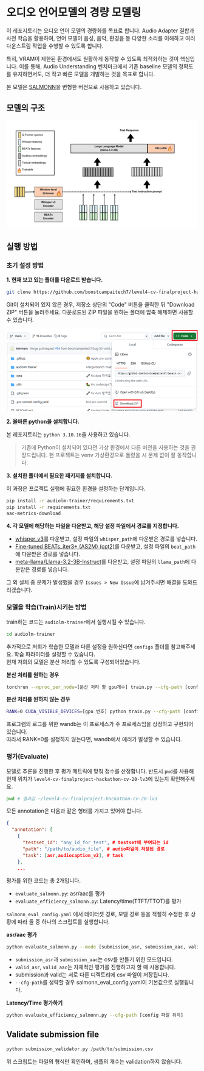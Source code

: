 # 오디오 언어모델의 경량 모델링 
이 레포지토리는 오디오 언어 모델의 경량화를 목표로 합니다. Audio Adapter 결합과 사전 학습을 활용하여, 언어 모델이 음성, 음악, 환경음 등 다양한 소리를 이해하고 여러 다운스트림 작업을 수행할 수 있도록 합니다.

특히, VRAM이 제한된 환경에서도 원활하게 동작할 수 있도록 최적화하는 것이 핵심입니다. 이를 통해, Audio Understanding 벤치마크에서 기존 baseline 모델의 정확도를 유지하면서도, 더 작고 빠른 모델을 개발하는 것을 목표로 합니다.

본 모델은 [SALMONN](https://github.com/bytedance/SALMONN)을 변형한 버전으로 사용하고 있습니다.
## 모델의 구조

![](img/Q-Former.jpg)
## 실행 방법

### 초기 설정 방법

**1. 현재 보고 있는 폴더를 다운로드 받습니다.**
```bash
git clone https://github.com/boostcampaitech7/level4-cv-finalproject-hackathon-cv-20-lv3.git
```
Git이 설치되어 있지 않은 경우, 저장소 상단의 "Code" 버튼을 클릭한 뒤 "Download ZIP" 버튼을 눌러주세요.
다운로드된 ZIP 파일을 원하는 폴더에 압축 해제하면 사용할 수 있습니다.

![](img/image.png)

**2. 올바른 python을 설치합니다.**

본 레포지토리는 `python 3.10.16`을 사용하고 있습니다.

>기존에 Python이 설치되어 있다면 가상 환경에서 다른 버전을 사용하는 것을 권장드립니다.
> 현 프로젝트는 venv 가상환경으로 돌렸을 시 문제 없이 잘 동작합니다.

**3. 설치한 폴더에서 필요한 패키지를 설치합니다.**

이 과정은 프로젝트 실행에 필요한 환경을 설정하는 단계입니다.

```bash
pip install -r audiolm-trainer/requirements.txt
pip install -r requirements.txt
aac-metrics-download
```

**4. 각 모델에 해당하는 파일을 다운받고, 해당 설정 파일에서 경로를 지정합니다.**

- [whisper_v3](https://huggingface.co/openai/whisper-large-v3/tree/main)를 다운받고, 설정 파일의 `whisper_path`에 다운받은 경로를 넣습니다.
- [Fine-tuned BEATs_iter3+ (AS2M) (cpt2)](https://1drv.ms/u/s!AqeByhGUtINrgcpj8ujXH1YUtxooEg?e=E9Ncea)를 다운받고, 설정 파일의 `beat_path`에 다운받은 경로를 넣습니다.
- [meta-llama/Llama-3.2-3B-Instruct](https://huggingface.co/meta-llama/Llama-3.2-3B-Instruct/tree/main)를 다운받고, 설정 파일의 `llama_path`에 다운받은 경로를 넣습니다.

그 외 설치 중 문제가 발생했을 경우 `Issues > New Issue`에 남겨주시면 해결을 도와드리겠습니다.

### 모델을 학습(Train)시키는 방법
train하는 코드는 `audiolm-trainer`에서 실행시킬 수 있습니다.
```bash
cd audiolm-trainer
```
추가적으로 저희가 학습한 모델과 다른 설정을 원하신다면 `configs` 폴더를 참고해주세요. 학습 파라미터를 설정할 수 있습니다.\
현재 저희의 모델은 분산 처리할 수 있도록 구성되어있습니다.


**분산 처리를 원하는 경우**

```bash
torchrun --nproc_per_node=[분산 처리 할 gpu개수] train.py --cfg-path [config 파일 위치] 
```

**분산 처리를 원하지 않는 경우**
```bash
RANK=0 CUDA_VISIBLE_DEVICES=[gpu 번호] python train.py --cfg-path [config 파일 위치]
```
프로그램의 로그를 위한 wandb는 이 프로세스가 주 프로세스임을 상정하고 구현되어있습니다. \
따라서 RANK=0를 설정하지 않는다면, wandb에서 에러가 발생할 수 있습니다.

### 평가(Evaluate)
모델로 추론을 진행한 후 평가 메트릭에 맞춰 점수를 산정합니다.
반드시 `pwd`를 사용해 현재 위치가 `level4-cv-finalproject-hackathon-cv-20-lv3`에 있는지 확인해주세요.
```bash
pwd # 결과값 ~/level4-cv-finalproject-hackathon-cv-20-lv3
```
모든 annotation은 다음과 같은 형태를 가지고 있어야 합니다.

```json
{
  "annotation": [
    {
      "testset_id": "any_id_for_test", # testset에 부여되는 id
      "path": "/path/to/audio_file", # audio파일이 저장된 경로
      "task": [asr,audiocaption_v2], # task
    },
    ...
```

평가를 위한 코드는 총 2개입니다.
- `evaluate_salmonn.py`: asr/aac를 평가
- `evaluate_efficiency_salmonn.py`: Latency/time(TTFT/TTOT)를 평가

`salmonn_eval_config.yaml` 에서 데이터셋 경로, 모델 경로 등을 적절히 수정한 후 상황에 따라 둘 중 하나의 스크립트를 실행합니다.

**asr/aac 평가**

```bash
python evaluate_salmonn.py --mode [submission_asr, submission_aac, valid_asr, valid_aac] --cfg-path [config 파일 위치]
```

- `submission_asr`과 `submission_aac`는 csv를 만들기 위한 모드입니다.
- `valid_asr`, `valid_aac`는 자체적인 평가를 진행하고자 할 때 사용합니다. 
- submission과 valid는 서로 다른 디렉토리에 csv 파일이 저장됩니다.
- `--cfg-path`를 생략할 경우 salmonn_eval_config.yaml이 기본값으로 실행됩니다.

**Latency/Time 평가하기**

```bash
python evaluate_efficiency_salmonn.py --cfg-path [config 파일 위치]
```


## Validate submission file
```python
python submission_validator.py /path/to/submission.csv
```

위 스크립트는 파일의 형식만 확인하며, 샘플의 개수는 validation하지 않습니다.